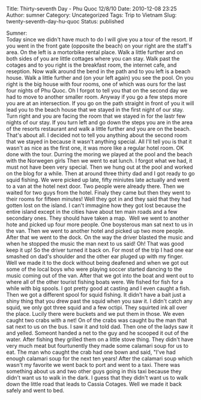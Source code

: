 Title: Thirty-seventh Day - Phu Quoc 12/8/10
Date: 2010-12-08 23:25
Author: sumner
Category: Uncategorized
Tags: Trip to Vietnam
Slug: twenty-seventh-day-hu-quoc
Status: published

Sumner:  
Today since we didn't have much to do I will give you a tour of the
resort. If you went in the front gate (opposite the beach) on your right
are the staff's area. On the left is a mortorbike rental place. Walk a
little further and on both sides of you are little cottages where you
can stay. Walk past the cotages and to you right is the breakfast room,
the internet cafe, and reseption. Now walk around the bend in the path
and to you left is a beach house. Walk a little further and (on your
left again) you see the pool. On you right is the big house with four
rooms, one of which was ours for the last four nights of Phu Quoc. Oh I
forgot to tell you that on the second day we had to move to another
smaller room. Anyway if you go a few steps more you are at an
intersection. If you go on the path straight in front of you it will
lead you to the beach house that we stayed in the first night of our
stay. Turn right and you are facing the room that we stayed in for the
lastr few nights of our stay. If you turn left and go down the steps you
are in the area of the resorts restaurant and walk a little further and
you are on the beach. That's about all. I decided not to tell you
anything about the second room that we stayed in because it wasn't
anything special. All I'll tell you is that it wasn't as nice as the
first one, it was more like a regular hotel room. OK done with the tour.
Durring the moring we played at the pool and the beach with the Norwegen
girls Then we went to eat lunch. I forgot what we had, it must not have
been very special. Then we hung out at the pool and worked on the blog
for a while. Then at around three thirty dad and I got ready to go squid
fishing. We were picked up late, fifty miniutes late actually and went
to a van at the hotel next door. Two people were already there. Then we
waited for two guys from the hotel. Finaly they came but then they went
to their rooms for fifteen minutes! Well they got in and they said that
they had gotten lost on the island. I can't immagine how they got lost
because the entire island except in the cities have about ten main roads
and a few secondary ones. They should have taken a map.  Well we went to
another hote and picked up four more people. One boysterous man sat next
to us in the van. Then we went to another hotel and picked up two more
people. After that we went to the dock. On the way the driver blasted
the music and when he stopped the music the man next to us said! Oh!
That was good keep it up! So the driver turned it back on. For most of
the trip I had one ear smashed on dad's shoulder and the other ear
pluged up with my finger. Well we made it to the dock without being
deafened and when we got out some of the local boys who were playing
soccer started dancing to the music coming out of the van. After that we
got into the boat and went out to where all of the other tourist fishing
boats were. We fished for fish for a while with big spools. I got pretty
good at casting and I even caught a fish. Then we got a different spool
for squid fishing. It didn't have a bait just a shiny thing that you
drew past the squid when you saw it. I didn't catch any squid, we only
got three squid and a few octipi. They squirted ink all over the place.
Lucily there were buckets and we put them in those. We even caught two
crabs with a net! On of the crabs was caught bu the man that sat next to
us on the bus. I saw it and told dad. Then one of the ladys saw it and
yelled. Someont handed a net to the guy and he scooped it out of the
water. After fishing they grilled them on a little stove thing. They
didn't have very much meat but fourtunently they made some calamari soup
for us to eat. The man who caught the crab had one bown and said, "I've
had enough calamari soup for the next ten years! After the calamari soup
which wasn't my favorite we went back to port and went to a taxi. There
was something about us and two other guys going in this taxi because
they didn't want us to walk in the dark. I guess that they didn't want
us to walk down the little road that leads to Cassia Cotages. Well we
made it back safely and went to bed.
